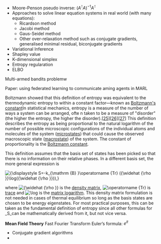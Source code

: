 - Moore-Penson pseudo inverse: $(A^\intercal A)^{-1} A^\intercal$
- Approaches to solve linear equation systems in real world (with many equations):
	- Ricardson method
	- Jacobi method
	- Gaus-Seidel method
	- Other over-relaxation method such as conjugate gradients, generalised minimal residual, biconjugate gradients
- Variational Inference
- Shapley value
- K-dimensional simplex
- Entropy regularation 
- ELBO

Multi-armed bandits problemw

Paper: using federated learning to communicate aming agents in MARL

Boltzmann showed that this definition of entropy was equivalent to the thermodynamic entropy to within a constant factor—known as [Boltzmann's constant](https://en.wikipedia.org/wiki/Boltzmann%27s_constant "Boltzmann's constant")In statistical mechanics, entropy is a measure of the number of ways a system can be arranged, ofte n taken to be a measure of "disorder" (the higher the entropy, the higher the disorder).[[25]](https://en.wikipedia.org/wiki/Entropy#cite_note-McH-25)[[26]](https://en.wikipedia.org/wiki/Entropy#cite_note-Sethna78-26)[[27]](https://en.wikipedia.org/wiki/Entropy#cite_note-27) This definition describes the entropy as being proportional to the natural logarithm of the number of possible microscopic configurations of the individual atoms and molecules of the system ([microstates](https://en.wikipedia.org/wiki/Microstate_(statistical_mechanics) "Microstate (statistical mechanics)")) that could cause the observed macroscopic state ([macrostate](https://en.wikipedia.org/wiki/Macrostate "Macrostate")) of the system. The constant of proportionality is the [Boltzmann constant](https://en.wikipedia.org/wiki/Boltzmann_constant "Boltzmann constant").


This definition assumes that the basis set of states has been picked so that there is no information on their relative phases. In a different basis set, the more general expression is

![{\displaystyle S=-k_{\mathrm {B} }\operatorname {Tr} ({\widehat {\rho }}\log({\widehat {\rho }})),}](https://wikimedia.org/api/rest_v1/media/math/render/svg/b4ad656e2c86dbcafa84d41c229bcf1eb4002fde)

where ![{\widehat {\rho }}](https://wikimedia.org/api/rest_v1/media/math/render/svg/976d174c69efc9eaedae9a14add48754666b479e) is the [density matrix](https://en.wikipedia.org/wiki/Density_matrix "Density matrix"), ![\operatorname {Tr}](https://wikimedia.org/api/rest_v1/media/math/render/svg/37afaa40330d0e6a3eff1767cf6bad007f56412e) is [trace](https://en.wikipedia.org/wiki/Trace_(linear_algebra) "Trace (linear algebra)") and ![\log ](https://wikimedia.org/api/rest_v1/media/math/render/svg/79e4debd0ab1c6ce342d0172a7643733305c37bc) is the [matrix logarithm](https://en.wikipedia.org/wiki/Matrix_logarithm "Matrix logarithm"). This density matrix formulation is not needed in cases of thermal equilibrium so long as the basis states are chosen to be energy eigenstates. For most practical purposes, this can be taken as the fundamental definition of entropy since all other formulas for _S_can be mathematically derived from it, but not vice versa.

**Mean Field Theory**
Fast Fourier Transform
Euler’s formula: $e^{it}$


- Conjugate gradient algorithms
- 

